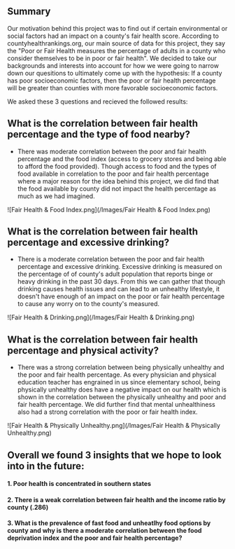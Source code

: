 ## Summary
Our motivation behind this project was to find out if certain environmental or social factors had an impact on a county's fair health score. According to countyhealthrankings.org, our main source of data for this project, they say the "Poor or Fair Health measures the percentage of adults in a county who consider themselves to be in poor or fair health". We decided to take our backgrounds and interests into account for how we were going to narrow down our quesitions to ultimately come up with the hypothesis: If a county has poor socioeconomic factors, then the poor or fair health percentage will be greater than counties with more favorable socioeconomic factors.

We asked these 3 questions and recieved the followed results:


## What is the correlation between fair health percentage and the type of food nearby?
  - There was moderate correlation between the poor and fair health percentage and the food index (access to grocery stores and being able to afford the food provided). Though access to food and the types of food available in correlation to the poor and fair health percentage where a major reason for the idea behind this project, we did find that the food available by county did not impact the health percentage as much as we had imagined. 
  
 ![Fair Health & Food Index.png](/Images/Fair Health & Food Index.png)
 
## What is the correlation between fair health percentage and excessive drinking?
  - There is a moderate correlation between the poor and fair health percentage and excessive drinking. Excessive drinking is measured on the percentage of of county's adult population that reports binge or heavy drinking in the past 30 days. From this we can gather that though drinking causes health issues and can lead to an unhealthy lifestyle, it doesn't have enough of an impact on the poor or fair health percentage to cause any worry on to the county's measured. 
  
  ![Fair Health & Drinking.png](/Images/Fair Health & Drinking.png)
 
## What is the correlation between fair health percentage and physical activity?
  - There was a strong correlation between being physically unhealthy and the poor and fair health percentage. As every physician and physical education teacher has engrained in us since elementary school, being physically unhealthy does have a negative impact on our health which is shown in the correlation between the physically unhealthy and poor and fair health percentage. We did further find that mental unhealthiness also had a strong correlation with the poor or fair health index.

![Fair Health & Physically Unhealthy.png](/Images/Fair Health & Physically Unhealthy.png)


## Overall we found 3 insights that we hope to look into in the future:

#### 1. Poor health is concentrated in southern states 
#### 2. There is a weak correlation between fair health and the income ratio by county (.286)
#### 3. What is the prevalence of fast food and unheatlhy food options by county and why is there a moderate correlation between the food deprivation index and the poor and fair health percentage?
